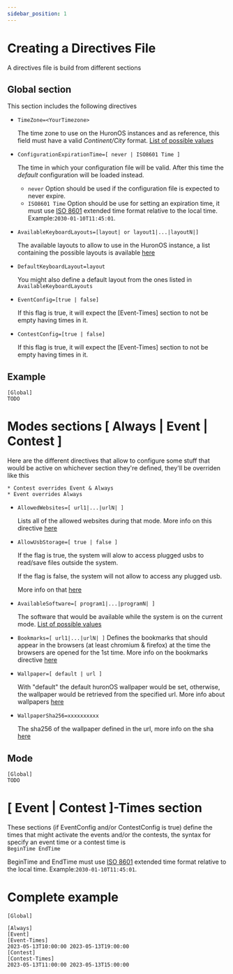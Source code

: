 ```yaml
---
sidebar_position: 1
---
```

# Creating a Directives File
A directives file is build from different sections

## Global section
This section includes the following directives
- `TimeZone=<YourTimezone>`

    The time zone to use on the HuronOS instances and as reference, this field must have a valid *Continent/City* format. [List of possible values](./configurations/timezones.md)
- `ConfigurationExpirationTime=[ never | ISO8601 Time ]`

    The time in which your configuration file will be valid. After this time the *default* configuration will be loaded instead. 
    - `never` Option should be used if the configuration file is expected to never expire.
    - `ISO8601 Time` Option should be use for setting an expiration time, it must use [ISO 8601](https://en.wikipedia.org/wiki/ISO_8601) extended time format relative to the local time. Example:`2030-01-10T11:45:01`. 

- `AvailableKeyboardLayouts=[layout| or layout1|...|layoutN|]`

    The available layouts to allow to use in the HuronOS instance, a list containing the possible layouts is available [here](./configurations/keyboard-layout.md)

- `DefaultKeyboardLayout=layout`

    You might also define a default layout from the ones listed in `AvailableKeyboardLayouts`
- `EventConfig=[true | false]`

    If this flag is true, it will expect the [Event-Times] section to not be empty having times in it.
    
- `ContestConfig=[true | false]`

    If this flag is true, it will expect the [Event-Times] section to not be empty having times in it.

## Example
```text
[Global]
TODO
```

# Modes sections [ Always | Event | Contest ]
Here are the different directives that allow to configure some stuff that would be active on whichever section they're defined, they'll be overriden like this

    * Contest overrides Event & Always
    * Event overrides Always
- `AllowedWebsites=[ url1|...|urlN| ]`
    
    Lists all of the allowed websites during that mode. More info on this directive [here](./configurations/web-firewall.md)

- `AllowUsbStorage=[ true | false ]`

    If the flag is true, the system will alow to access plugged usbs to read/save files outside the system.
    
    If the flag is false, the system will not allow to access any plugged usb.

    More info on that [here](./configurations/usb-drives.md)

- `AvailableSoftware=[ program1|...|programN| ]`

    The software that would be available while the system is on the current mode. [List of possible values](./configurations/software-modules.md)

- `Bookmarks=[ url1|...|urlN| ]`
    Defines the bookmarks that should appear in the browsers (at least chromium & firefox) at the time the browsers are opened for the 1st time. More info on the bookmarks directive [here](./configurations/bookmarks.md)

- `Wallpaper=[ default | url ]`
    
    With "default" the default huronOS wallpaper would be set, otherwise, the wallpaper would be retrieved from the specified url. More info about wallpapers [here](./configurations/wallpaper.md)

- `WallpaperSha256=xxxxxxxxxx`

    The sha256 of the wallpaper defined in the url, more info on the sha [here](./configurations/wallpaper.md)

## Mode
```text
[Global]
TODO
```

# [ Event | Contest ]-Times section
These sections (if EventConfig and/or ContestConfig is true) define the times that might activate the events and/or the contests, the syntax for specify an event time or a contest time is  
`BeginTime EndTime` 

BeginTime and EndTime must use [ISO 8601](https://en.wikipedia.org/wiki/ISO_8601) extended time format relative to the local time. Example:`2030-01-10T11:45:01`. 

# Complete example
```
[Global]

[Always]
[Event]
[Event-Times]
2023-05-13T10:00:00 2023-05-13T19:00:00
[Contest]
[Contest-Times]
2023-05-13T11:00:00 2023-05-13T15:00:00
```